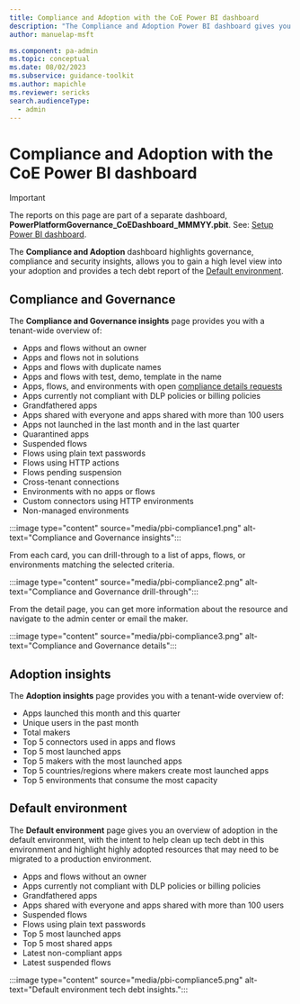 ```yaml
---
title: Compliance and Adoption with the CoE Power BI dashboard
description: "The Compliance and Adoption Power BI dashboard gives you the ability to review compliance, security and governance statistics and gain further adoption insights."
author: manuelap-msft

ms.component: pa-admin
ms.topic: conceptual
ms.date: 08/02/2023
ms.subservice: guidance-toolkit
ms.author: mapichle
ms.reviewer: sericks
search.audienceType: 
  - admin
---
```

# Compliance and Adoption with the CoE Power BI dashboard

>[!IMPORTANT]
> The reports on this page are part of a separate dashboard, **PowerPlatformGovernance_CoEDashboard_MMMYY.pbit**. See: [Setup Power BI dashboard](setup-powerbi.md).

The **Compliance and Adoption** dashboard highlights governance, compliance and security insights, allows you to gain a high level view into your adoption and provides a tech debt report of the [Default environment](/power-platform/admin/environments-overview#the-default-environment).

## Compliance and Governance

The **Compliance and Governance insights** page provides you with a tenant-wide overview of:

- Apps and flows without an owner
- Apps and flows not in solutions
- Apps and flows with duplicate names
- Apps and flows with test, demo, template in the name
- Apps, flows, and environments with open [compliance details requests](example-processes.md)
- Apps currently not compliant with DLP policies or billing policies
- Grandfathered apps
- Apps shared with everyone and apps shared with more than 100 users
- Apps not launched in the last month and in the last quarter
- Quarantined apps
- Suspended flows
- Flows using plain text passwords
- Flows using HTTP actions
- Flows pending suspension
- Cross-tenant connections
- Environments with no apps or flows
- Custom connectors using HTTP environments
- Non-managed environments

:::image type="content" source="media/pbi-compliance1.png" alt-text="Compliance and Governance insights":::

From each card, you can drill-through to a list of apps, flows, or environments matching the selected criteria.

:::image type="content" source="media/pbi-compliance2.png" alt-text="Compliance and Governance drill-through":::

From the detail page, you can get more information about the resource and navigate to the admin center or email the maker.

:::image type="content" source="media/pbi-compliance3.png" alt-text="Compliance and Governance details":::

## Adoption insights

The **Adoption insights** page provides you with a tenant-wide overview of:

- Apps launched this month and this quarter
- Unique users in the past month
- Total makers
- Top 5 connectors used in apps and flows
- Top 5 most launched apps
- Top 5 makers with the most launched apps
- Top 5 countries/regions where makers create most launched apps
- Top 5 environments that consume the most capacity

## Default environment

The **Default environment** page gives you an overview of adoption in the default environment, with the intent to help clean up tech debt in this environment and highlight highly adopted resources that may need to be migrated to a production environment.

- Apps and flows without an owner
- Apps currently not compliant with DLP policies or billing policies
- Grandfathered apps
- Apps shared with everyone and apps shared with more than 100 users
- Suspended flows
- Flows using plain text passwords
- Top 5 most launched apps
- Top 5 most shared apps
- Latest non-compliant apps
- Latest suspended flows

:::image type="content" source="media/pbi-compliance5.png" alt-text="Default environment tech debt insights.":::
